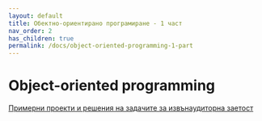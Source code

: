 ```yaml
---
layout: default
title: Обектно-ориентирано програмиране - 1 част
nav_order: 2
has_children: true
permalink: /docs/object-oriented-programming-1-part
---
```


# Object-oriented programming

[Примерни проекти и решения на задачите за извънаудиторна заетост](https://github.com/theVelislavKolesnichenko/JavaBasics)
